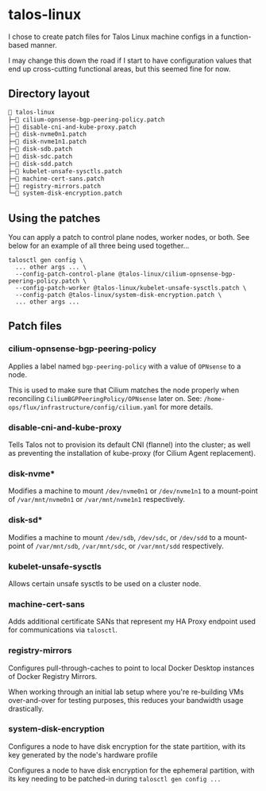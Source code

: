 # talos-linux

I chose to create patch files for Talos Linux machine configs in a function-based manner.

I may change this down the road if I start to have configuration values that end up cross-cutting functional areas, but this seemed fine for now.

## Directory layout

```sh
📂 talos-linux
├─📄 cilium-opnsense-bgp-peering-policy.patch
├─📄 disable-cni-and-kube-proxy.patch
├─📄 disk-nvme0n1.patch
├─📄 disk-nvme1n1.patch
├─📄 disk-sdb.patch
├─📄 disk-sdc.patch
├─📄 disk-sdd.patch
├─📄 kubelet-unsafe-sysctls.patch
├─📄 machine-cert-sans.patch
├─📄 registry-mirrors.patch
└─📄 system-disk-encryption.patch
```

## Using the patches

You can apply a patch to control plane nodes, worker nodes, or both. See below for an example of all three being used together...

```shell
talosctl gen config \
  ... other args ... \
  --config-patch-control-plane @talos-linux/cilium-opnsense-bgp-peering-policy.patch \
  --config-patch-worker @talos-linux/kubelet-unsafe-sysctls.patch \
  --config-patch @talos-linux/system-disk-encryption.patch \
  ... other args ...
```

## Patch files

### cilium-opnsense-bgp-peering-policy

Applies a label named `bgp-peering-policy` with a value of `OPNsense` to a node.

This is used to make sure that Cilium matches the node properly when reconciling `CiliumBGPPeeringPolicy/OPNsense` later on. See: `/home-ops/flux/infrastructure/config/cilium.yaml` for more details.

### disable-cni-and-kube-proxy

Tells Talos not to provision its default CNI (flannel) into the cluster; as well as preventing the installation of kube-proxy (for Cilium Agent replacement).

### disk-nvme*

Modifies a machine to mount `/dev/nvme0n1` or `/dev/nvme1n1` to a mount-point of `/var/mnt/nvme0n1` or `/var/mnt/nvme1n1` respectively.

### disk-sd*

Modifies a machine to mount `/dev/sdb`, `/dev/sdc`, or `/dev/sdd` to a mount-point of `/var/mnt/sdb`, `/var/mnt/sdc`, or `/var/mnt/sdd` respectively.

### kubelet-unsafe-sysctls

Allows certain unsafe sysctls to be used on a cluster node.

### machine-cert-sans

Adds additional certificate SANs that represent my HA Proxy endpoint used for communications via `talosctl`.

### registry-mirrors

Configures pull-through-caches to point to local Docker Desktop instances of Docker Registry Mirrors.

When working through an initial lab setup where you're re-building VMs over-and-over for testing purposes, this reduces your bandwidth usage drastically.

### system-disk-encryption

Configures a node to have disk encryption for the state partition, with its key generated by the node's hardware profile

Configures a node to have disk encryption for the ephemeral partition, with its key needing to be patched-in during `talosctl gen config ...`
